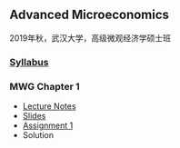 ## Advanced Microeconomics

2019年秋，武汉大学，高级微观经济学硕士班

### [Syllabus](sherryecon.github.io/pdf/adv_micro_syllabus.pdf)
### MWG Chapter 1
- [Lecture Notes](sherryecon.github.io/pdf/mwgch1.pdf)
- [Slides](sherryecon.github.io/pdf/mwgch1_slides.pdf)
- [Assignment 1](sherryecon.github.io/pdf/micro_hw1.pdf)
- Solution

